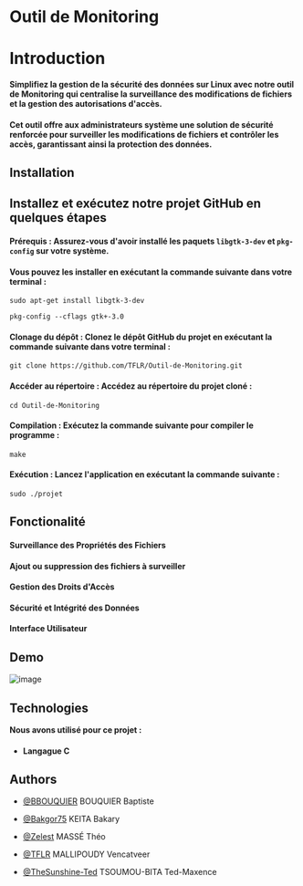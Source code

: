 
# Outil de Monitoring

# Introduction 

#### Simplifiez la gestion de la sécurité des données sur Linux avec notre outil de Monitoring qui centralise la surveillance des modifications de fichiers et la gestion des autorisations d'accès.

#### Cet outil offre aux administrateurs système une solution de sécurité renforcée pour surveiller les modifications de fichiers et contrôler les accès, garantissant ainsi la protection des données. 


## Installation 

## Installez et exécutez notre projet GitHub en quelques étapes

#### Prérequis : Assurez-vous d'avoir installé les paquets ```libgtk-3-dev``` et ```pkg-config``` sur votre système. 

#### Vous pouvez les installer en exécutant la commande suivante dans votre terminal :


`````sudo apt-get install libgtk-3-dev ````` 


`````pkg-config --cflags gtk+-3.0`````


#### Clonage du dépôt : Clonez le dépôt GitHub du projet en exécutant la commande suivante dans votre terminal :

````git clone https://github.com/TFLR/Outil-de-Monitoring.git```` 


#### Accéder au répertoire : Accédez au répertoire du projet cloné :

```` cd Outil-de-Monitoring ````


#### Compilation : Exécutez la commande suivante pour compiler le programme :

````make````


#### Exécution : Lancez l'application en exécutant la commande suivante : 
``` sudo ./projet ```

## Fonctionalité 

#### Surveillance des Propriétés des Fichiers

#### Ajout ou suppression des fichiers à surveiller

#### Gestion des Droits d'Accès

#### Sécurité et Intégrité des Données

#### Interface Utilisateur
## Demo

![image](https://github.com/TFLR/Outil-de-Monitoring/assets/72856494/0f3c1af1-5969-4063-b924-c529932d1c90)



## Technologies

**Nous avons utilisé pour ce projet :**

 - #### Langague C 


## Authors

- [@BBOUQUIER](https://github.com/BBOUQUIER) BOUQUIER Baptiste 

- [@Bakgor75](https://github.com/Bakgor75) KEITA Bakary

- [@Zelest](https://github.com/Zelest) MASSÉ Théo

- [@TFLR](https://github.com/TFLR) MALLIPOUDY Vencatveer

- [@TheSunshine-Ted](https://github.com/The-SunshineTed) TSOUMOU-BITA Ted-Maxence 

 
